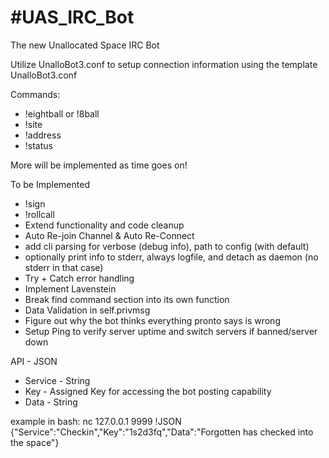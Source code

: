 #UAS_IRC_Bot
===========

The new Unallocated Space IRC Bot

Utilize UnalloBot3.conf to setup connection information using the template UnalloBot3.conf

Commands:
* !eightball or !8ball
* !site
* !address
* !status
	
More will be implemented as time goes on!

To be Implemented
* !sign
* !rollcall
* Extend functionality and code cleanup
* Auto Re-join Channel & Auto Re-Connect 
* add cli parsing for verbose (debug info), path to config (with default)
* optionally print info to stderr, always logfile, and detach as daemon (no stderr in that case)
* Try + Catch error handling
* Implement Lavenstein
* Break find command section into its own function
* Data Validation in self.privmsg
* Figure out why the bot thinks everything pronto says is wrong
* Setup Ping to verify server uptime and switch servers if banned/server down

API - JSON
*	Service - String
*	Key - Assigned Key for accessing the bot posting capability
*	Data - String

example in bash:
	nc 127.0.0.1 9999 !JSON {"Service":"Checkin","Key":"1s2d3fq","Data":"Forgotten has checked into the space"} 
